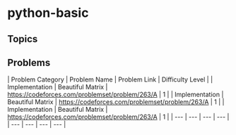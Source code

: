 # python-basic

## Topics

## Problems

| Problem Category | Problem Name     | Problem Link                                    | Difficulty Level |
| Implementation   | Beautiful Matrix | https://codeforces.com/problemset/problem/263/A | 1                |
| Implementation   | Beautiful Matrix | https://codeforces.com/problemset/problem/263/A | 1                |
| Implementation   | Beautiful Matrix | https://codeforces.com/problemset/problem/263/A | 1                |
| --- | --- | --- | --- |
| --- | --- | --- | --- |
